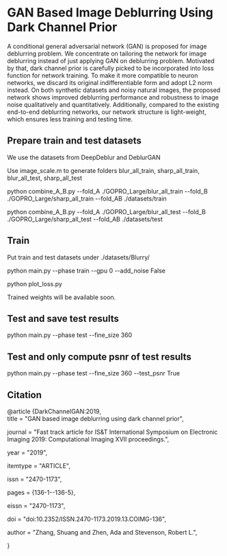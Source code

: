 # GAN Based Image Deblurring Using Dark Channel Prior

A conditional general adversarial network (GAN) is proposed for image deblurring problem. We concentrate on tailoring the network for image deblurring instead of just applying GAN on deblurring problem. Motivated by that, dark channel prior is carefully picked to be incorporated into loss function for network training. To make it more compatible to neuron networks, we discard its original indifferentiable form and adopt L2 norm instead. On both synthetic datasets and noisy natural images, the proposed network shows improved deblurring performance and robustness to image noise qualitatively and quantitatively. Additionally, compared to the existing end-to-end deblurring networks, our network structure is light-weight, which ensures less training and testing time. 


## Prepare train and test datasets

We use the datasets from DeepDeblur and DeblurGAN

Use image_scale.m to generate folders blur_all_train, sharp_all_train, blur_all_test, sharp_all_test

python combine_A_B.py --fold_A ./GOPRO_Large/blur_all_train --fold_B ./GOPRO_Large/sharp_all_train --fold_AB ./datasets/train

python combine_A_B.py --fold_A ./GOPRO_Large/blur_all_test --fold_B ./GOPRO_Large/sharp_all_test --fold_AB ./datasets/test


## Train 

Put train and test datasets under ./datasets/Blurry/

python main.py --phase train --gpu 0 --add_noise False

python plot_loss.py 

Trained weights will be available soon.


## Test and save test results

python main.py --phase test --fine_size 360


## Test and only compute psnr of test results

python main.py --phase test --fine_size 360 --test_psnr True

## Citation
@article {DarkChannelGAN:2019, \
title = "GAN based image deblurring using dark channel prior", 

journal = "Fast track article for IS\&T International Symposium on Electronic Imaging 2019: Computational Imaging XVII proceedings.", 

year = "2019", 

itemtype = "ARTICLE", 

issn = "2470-1173", 

pages = {136-1--136-5}, 

eissn = "2470-1173", 

doi = "doi:10.2352/ISSN.2470-1173.2019.13.COIMG-136",

author = "Zhang, Shuang and Zhen, Ada and Stevenson, Robert L.",

}
